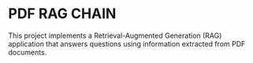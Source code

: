 # PDF RAG CHAIN
This project implements a Retrieval-Augmented Generation (RAG) application that answers questions using information extracted from PDF documents.
